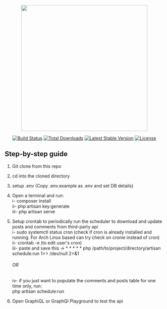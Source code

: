 <p align="center"><a href="https://laravel.com" target="_blank"><img src="https://raw.githubusercontent.com/laravel/art/master/logo-lockup/5%20SVG/2%20CMYK/1%20Full%20Color/laravel-logolockup-cmyk-red.svg" width="400"></a></p>

<p align="center">
<a href="https://travis-ci.org/laravel/framework"><img src="https://travis-ci.org/laravel/framework.svg" alt="Build Status"></a>
<a href="https://packagist.org/packages/laravel/framework"><img src="https://img.shields.io/packagist/dt/laravel/framework" alt="Total Downloads"></a>
<a href="https://packagist.org/packages/laravel/framework"><img src="https://img.shields.io/packagist/v/laravel/framework" alt="Latest Stable Version"></a>
<a href="https://packagist.org/packages/laravel/framework"><img src="https://img.shields.io/packagist/l/laravel/framework" alt="License"></a>
</p>

## Step-by-step guide

1. <p>Git clone from this repo</p>
2. <p>cd into the cloned directory</p>
3. <p>setup .env (Copy .env.example as .env and set DB details)</p>
4. <p>Open a terminal and run:<br>
    i- composer install<br>
    ii- php artisan key:generate<br>
    iii- php artisan serve<br></p>
5. <p>Setup crontab to periodically run the scheduler to download and update posts and comments from third-party api<br>
    i- sudo systemctl status cron (check if cron is already installed and running. For Arch Linux based can try check on cronie instead of cron)<br>
    ii- crontab -e (to edit user's cron)<br>
    iii- paste and save this -> * * * * * php /path/to/project/directory/artisan schedule:run 1>> /dev/null 2>&1 <h6>OR</h6>
    iv- if you just want to populate the comments and posts table for one time only, run:<br>
    php artisan schedule:run</p>
6. <p>Open GraphiQL or GraphQl Playground to test the api</p>
